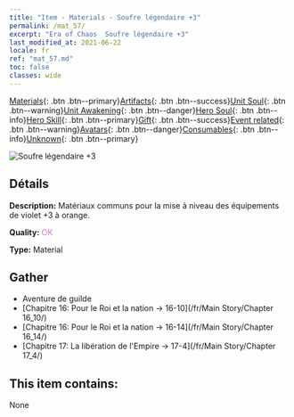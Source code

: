 ```yaml
---
title: "Item - Materials - Soufre légendaire +3"
permalink: /mat_57/
excerpt: "Era of Chaos  Soufre légendaire +3"
last_modified_at: 2021-06-22
locale: fr
ref: "mat_57.md"
toc: false
classes: wide
---
```

 [Materials](/ItemsFR/){: .btn .btn--primary}[Artifacts](/ItemsFR/Artifacts/){: .btn .btn--success}[Unit Soul](/ItemsFR/UnitSoul/){: .btn .btn--warning}[Unit Awakening](/ItemsFR/UnitAwakening/){: .btn .btn--danger}[Hero Soul](/ItemsFR/HeroSoul/){: .btn .btn--info}[Hero Skill](/ItemsFR/HeroSkill/){: .btn .btn--primary}[Gift](/ItemsFR/Gift/){: .btn .btn--success}[Event related](/ItemsFR/Events/){: .btn .btn--warning}[Avatars](/ItemsFR/Avatars/){: .btn .btn--danger}[Consumables](/ItemsFR/Consumables/){: .btn .btn--info}[Unknown](/ItemsFR/Unknown/){: .btn .btn--primary}

 ![Soufre légendaire +3](/images/t/i_cailiao_liuhuang2.png)

## Détails
 **Description:** Matériaux communs pour la mise à niveau des équipements de violet +3 à orange.

 **Quality:** <span style="color: #DA70D6">OK</span>

 **Type:** Material

## Gather

*    Aventure de guilde 
*    [Chapitre 16: Pour le Roi et la nation -> 16-10](/fr/Main Story/Chapter 16_10/) 
*    [Chapitre 16: Pour le Roi et la nation -> 16-14](/fr/Main Story/Chapter 16_14/) 
*    [Chapitre 17: La libération de l'Empire -> 17-4](/fr/Main Story/Chapter 17_4/) 

## This item contains:

  None

